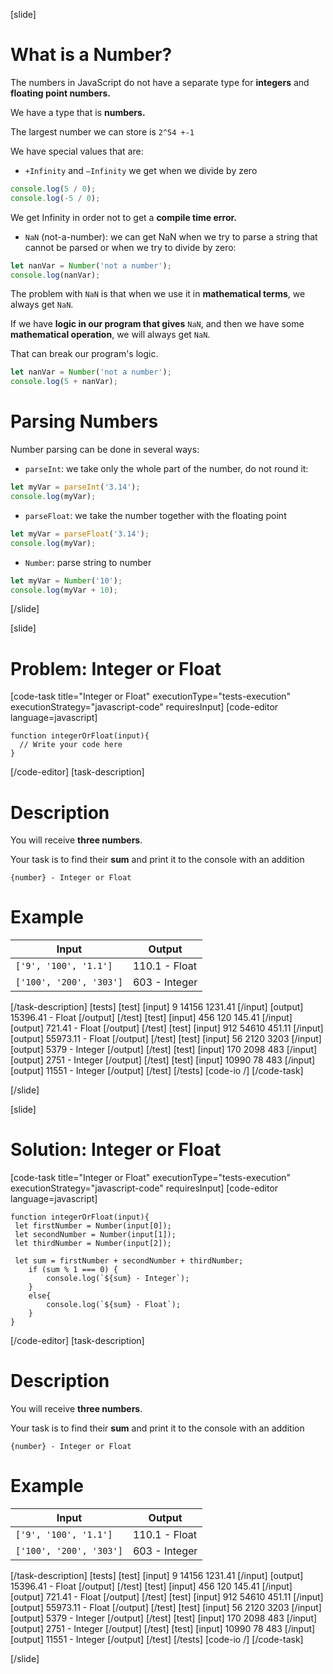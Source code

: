[slide]
# What is a Number?
The numbers in JavaScript do not have a separate type for **integers** and **floating point numbers.**

We have a type that is **numbers.**

The largest number we can store is `2^54 +-1`

We have special values ​​that are:

- `+Infinity` and `–Infinity`  we get when we divide by zero

``` js live
console.log(5 / 0);
console.log(-5 / 0);
```

We get Infinity in order not to get a **compile time error.**

- `NaN` (not-a-number):  we can get NaN when we try to parse a string that cannot be parsed or when we try to divide by zero:

``` js live
let nanVar = Number('not a number');
console.log(nanVar);
```

The problem with `NaN` is that when we use it in **mathematical terms**, we always get `NaN`. 

If we have **logic in our program that gives** `NaN`, and then we have some **mathematical operation**, we will always get `NaN`. 

That can break our program's logic.

``` js live
let nanVar = Number('not a number');
console.log(5 + nanVar);
```

# Parsing Numbers

Number parsing can be done in several ways:

- `parseInt`: we take only the whole part of the number, do not round it:

``` js live
let myVar = parseInt('3.14');
console.log(myVar);
```

- `parseFloat`: we take the number together with the floating point

``` js live
let myVar = parseFloat('3.14');
console.log(myVar);
```

- `Number`: parse string to number

``` js live
let myVar = Number('10');
console.log(myVar + 10);
```
[/slide]

[slide]
# Problem: Integer or Float
[code-task title="Integer or Float" executionType="tests-execution" executionStrategy="javascript-code" requiresInput]
[code-editor language=javascript]
```
function integerOrFloat(input){
  // Write your code here
}
```
[/code-editor]
[task-description]
# Description
You will receive **three numbers**. 

Your task is to find their **sum** and print it to the console with an addition 

`{number} - Integer or Float`


# Example
  | **Input** | **Output** |
| --- | --- |
|`['9', '100', '1.1']`| 110.1 - Float |
|`['100', '200', '303']`|603 - Integer|

[/task-description]
[tests]
[test]
[input]
9
14156
1231.41
[/input]
[output]
15396.41 - Float
[/output]
[/test]
[test]
[input]
456
120
145.41
[/input]
[output]
721.41 - Float
[/output]
[/test]
[test]
[input]
912
54610
451.11
[/input]
[output]
55973.11 - Float
[/output]
[/test]
[test]
[input]
56
2120
3203
[/input]
[output]
5379 - Integer
[/output]
[/test]
[test]
[input]
170
2098
483
[/input]
[output]
2751 - Integer
[/output]
[/test]
[test]
[input]
10990
78
483
[/input]
[output]
11551 - Integer
[/output]
[/test]
[/tests]
[code-io /]
[/code-task]

[/slide]

[slide]
# Solution: Integer or Float
[code-task title="Integer or Float" executionType="tests-execution" executionStrategy="javascript-code" requiresInput]
[code-editor language=javascript]
```
function integerOrFloat(input){
 let firstNumber = Number(input[0]);
 let secondNumber = Number(input[1]);
 let thirdNumber = Number(input[2]);

 let sum = firstNumber + secondNumber + thirdNumber;
    if (sum % 1 === 0) {
        console.log(`${sum} - Integer`);
    }
    else{
        console.log(`${sum} - Float`);
    }
}
```
[/code-editor]
[task-description]
# Description
You will receive **three numbers**. 

Your task is to find their **sum** and print it to the console with an addition 

`{number} - Integer or Float`


# Example
  | **Input** | **Output** |
| --- | --- |
|`['9', '100', '1.1']`| 110.1 - Float |
|`['100', '200', '303']`|603 - Integer|

[/task-description]
[tests]
[test]
[input]
9
14156
1231.41
[/input]
[output]
15396.41 - Float
[/output]
[/test]
[test]
[input]
456
120
145.41
[/input]
[output]
721.41 - Float
[/output]
[/test]
[test]
[input]
912
54610
451.11
[/input]
[output]
55973.11 - Float
[/output]
[/test]
[test]
[input]
56
2120
3203
[/input]
[output]
5379 - Integer
[/output]
[/test]
[test]
[input]
170
2098
483
[/input]
[output]
2751 - Integer
[/output]
[/test]
[test]
[input]
10990
78
483
[/input]
[output]
11551 - Integer
[/output]
[/test]
[/tests]
[code-io /]
[/code-task]

[/slide]